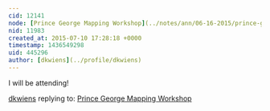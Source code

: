 ```yaml
---
cid: 12141
node: [Prince George Mapping Workshop](../notes/ann/06-16-2015/prince-george-mapping-workshop)
nid: 11983
created_at: 2015-07-10 17:28:18 +0000
timestamp: 1436549298
uid: 445296
author: [dkwiens](../profile/dkwiens)
---
```


I will be attending!

[dkwiens](../profile/dkwiens) replying to: [Prince George Mapping Workshop](../notes/ann/06-16-2015/prince-george-mapping-workshop)

